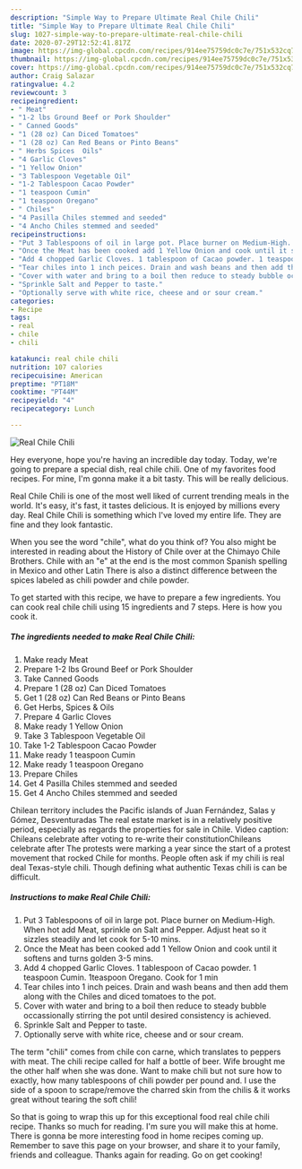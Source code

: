 ```yaml
---
description: "Simple Way to Prepare Ultimate Real Chile Chili"
title: "Simple Way to Prepare Ultimate Real Chile Chili"
slug: 1027-simple-way-to-prepare-ultimate-real-chile-chili
date: 2020-07-29T12:52:41.817Z
image: https://img-global.cpcdn.com/recipes/914ee75759dc0c7e/751x532cq70/real-chile-chili-recipe-main-photo.jpg
thumbnail: https://img-global.cpcdn.com/recipes/914ee75759dc0c7e/751x532cq70/real-chile-chili-recipe-main-photo.jpg
cover: https://img-global.cpcdn.com/recipes/914ee75759dc0c7e/751x532cq70/real-chile-chili-recipe-main-photo.jpg
author: Craig Salazar
ratingvalue: 4.2
reviewcount: 3
recipeingredient:
- " Meat"
- "1-2 lbs Ground Beef or Pork Shoulder"
- " Canned Goods"
- "1 (28 oz) Can Diced Tomatoes"
- "1 (28 oz) Can Red Beans or Pinto Beans"
- " Herbs Spices  Oils"
- "4 Garlic Cloves"
- "1 Yellow Onion"
- "3 Tablespoon Vegetable Oil"
- "1-2 Tablespoon Cacao Powder"
- "1 teaspoon Cumin"
- "1 teaspoon Oregano"
- " Chiles"
- "4 Pasilla Chiles stemmed and seeded"
- "4 Ancho Chiles stemmed and seeded"
recipeinstructions:
- "Put 3 Tablespoons of oil in large pot. Place burner on Medium-High. When hot add Meat, sprinkle on Salt and Pepper. Adjust heat so it sizzles steadily and let cook for 5-10 mins."
- "Once the Meat has been cooked add 1 Yellow Onion and cook until it softens and turns golden 3-5 mins."
- "Add 4 chopped Garlic Cloves. 1 tablespoon of Cacao powder. 1 teaspoon Cumin. 1teaspoon Oregano. Cook for 1 min"
- "Tear chiles into 1 inch peices. Drain and wash beans and then add them along with the Chiles and diced tomatoes to the pot."
- "Cover with water and bring to a boil then reduce to steady bubble occassionally stirring the pot until desired consistency is achieved."
- "Sprinkle Salt and Pepper to taste."
- "Optionally serve with white rice, cheese and or sour cream."
categories:
- Recipe
tags:
- real
- chile
- chili

katakunci: real chile chili 
nutrition: 107 calories
recipecuisine: American
preptime: "PT18M"
cooktime: "PT44M"
recipeyield: "4"
recipecategory: Lunch

---
```



![Real Chile Chili](https://img-global.cpcdn.com/recipes/914ee75759dc0c7e/751x532cq70/real-chile-chili-recipe-main-photo.jpg)

Hey everyone, hope you're having an incredible day today. Today, we're going to prepare a special dish, real chile chili. One of my favorites food recipes. For mine, I'm gonna make it a bit tasty. This will be really delicious.

Real Chile Chili is one of the most well liked of current trending meals in the world. It's easy, it's fast, it tastes delicious. It is enjoyed by millions every day. Real Chile Chili is something which I've loved my entire life. They are fine and they look fantastic.

When you see the word &#34;chile&#34;, what do you think of? You also might be interested in reading about the History of Chile over at the Chimayo Chile Brothers. Chile with an &#34;e&#34; at the end is the most common Spanish spelling in Mexico and other Latin There is also a distinct difference between the spices labeled as chili powder and chile powder.


To get started with this recipe, we have to prepare a few ingredients. You can cook real chile chili using 15 ingredients and 7 steps. Here is how you cook it.

<!--inarticleads1-->

##### The ingredients needed to make Real Chile Chili:

1. Make ready  Meat
1. Prepare 1-2 lbs Ground Beef or Pork Shoulder
1. Take  Canned Goods
1. Prepare 1 (28 oz) Can Diced Tomatoes
1. Get 1 (28 oz) Can Red Beans or Pinto Beans
1. Get  Herbs, Spices &amp; Oils
1. Prepare 4 Garlic Cloves
1. Make ready 1 Yellow Onion
1. Take 3 Tablespoon Vegetable Oil
1. Take 1-2 Tablespoon Cacao Powder
1. Make ready 1 teaspoon Cumin
1. Make ready 1 teaspoon Oregano
1. Prepare  Chiles
1. Get 4 Pasilla Chiles stemmed and seeded
1. Get 4 Ancho Chiles stemmed and seeded


Chilean territory includes the Pacific islands of Juan Fernández, Salas y Gómez, Desventuradas The real estate market is in a relatively positive period, especially as regards the properties for sale in Chile. Video caption: Chileans celebrate after voting to re-write their constitutionChileans celebrate after The protests were marking a year since the start of a protest movement that rocked Chile for months. People often ask if my chili is real deal Texas-style chili. Though defining what authentic Texas chili is can be difficult. 

<!--inarticleads2-->

##### Instructions to make Real Chile Chili:

1. Put 3 Tablespoons of oil in large pot. Place burner on Medium-High. When hot add Meat, sprinkle on Salt and Pepper. Adjust heat so it sizzles steadily and let cook for 5-10 mins.
1. Once the Meat has been cooked add 1 Yellow Onion and cook until it softens and turns golden 3-5 mins.
1. Add 4 chopped Garlic Cloves. 1 tablespoon of Cacao powder. 1 teaspoon Cumin. 1teaspoon Oregano. Cook for 1 min
1. Tear chiles into 1 inch peices. Drain and wash beans and then add them along with the Chiles and diced tomatoes to the pot.
1. Cover with water and bring to a boil then reduce to steady bubble occassionally stirring the pot until desired consistency is achieved.
1. Sprinkle Salt and Pepper to taste.
1. Optionally serve with white rice, cheese and or sour cream.


The term &#34;chili&#34; comes from chile con carne, which translates to peppers with meat. The chili recipe called for half a bottle of beer. Wife brought me the other half when she was done. Want to make chili but not sure how to exactly, how many tablespoons of chili powder per pound and. I use the side of a spoon to scrape/remove the charred skin from the chilis &amp; it works great without tearing the soft chili! 

So that is going to wrap this up for this exceptional food real chile chili recipe. Thanks so much for reading. I'm sure you will make this at home. There is gonna be more interesting food in home recipes coming up. Remember to save this page on your browser, and share it to your family, friends and colleague. Thanks again for reading. Go on get cooking!
